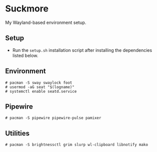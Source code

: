 # Suckmore

My Wayland-based environment setup.


## Setup

- Run the `setup.sh` installation script after installing the dependencies
  listed below.


## Environment

```
# pacman -S sway swaylock foot
# usermod -aG seat "$(logname)"
# systemctl enable seatd.service
```

## Pipewire

```
# pacman -S pipewire pipewire-pulse pamixer
```


## Utilities

```
# pacman -S brightnessctl grim slurp wl-clipboard libnotify mako
```
